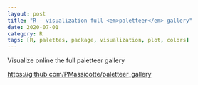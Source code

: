 ```yaml
---
layout: post
title: "R - visualization full <em>paletteer</em> gallery"
date: 2020-07-01
category: R
tags: [R, palettes, package, visualization, plot, colors]
---
```



Visualize online the full paletteer gallery


https://github.com/PMassicotte/paletteer_gallery
